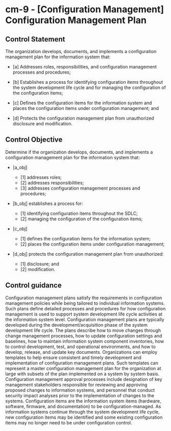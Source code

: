 # cm-9 - \[Configuration Management\] Configuration Management Plan

## Control Statement

The organization develops, documents, and implements a configuration management plan for the information system that:

- \[a\] Addresses roles, responsibilities, and configuration management processes and procedures;

- \[b\] Establishes a process for identifying configuration items throughout the system development life cycle and for managing the configuration of the configuration items;

- \[c\] Defines the configuration items for the information system and places the configuration items under configuration management; and

- \[d\] Protects the configuration management plan from unauthorized disclosure and modification.

## Control Objective

Determine if the organization develops, documents, and implements a configuration management plan for the information system that:

- \[a_obj\]

  - \[1\] addresses roles;
  - \[2\] addresses responsibilities;
  - \[3\] addresses configuration management processes and procedures;

- \[b_obj\] establishes a process for:

  - \[1\] identifying configuration items throughout the SDLC;
  - \[2\] managing the configuration of the configuration items;

- \[c_obj\]

  - \[1\] defines the configuration items for the information system;
  - \[2\] places the configuration items under configuration management;

- \[d_obj\] protects the configuration management plan from unauthorized:

  - \[1\] disclosure; and
  - \[2\] modification.

## Control guidance

Configuration management plans satisfy the requirements in configuration management policies while being tailored to individual information systems. Such plans define detailed processes and procedures for how configuration management is used to support system development life cycle activities at the information system level. Configuration management plans are typically developed during the development/acquisition phase of the system development life cycle. The plans describe how to move changes through change management processes, how to update configuration settings and baselines, how to maintain information system component inventories, how to control development, test, and operational environments, and how to develop, release, and update key documents. Organizations can employ templates to help ensure consistent and timely development and implementation of configuration management plans. Such templates can represent a master configuration management plan for the organization at large with subsets of the plan implemented on a system by system basis. Configuration management approval processes include designation of key management stakeholders responsible for reviewing and approving proposed changes to information systems, and personnel that conduct security impact analyses prior to the implementation of changes to the systems. Configuration items are the information system items (hardware, software, firmware, and documentation) to be configuration-managed. As information systems continue through the system development life cycle, new configuration items may be identified and some existing configuration items may no longer need to be under configuration control.

